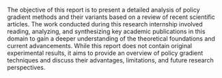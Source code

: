 The objective of this report is to present a detailed analysis of policy gradient methods
and their variants based on a review of recent scientific articles. The work conducted
during this research internship involved reading, analyzing, and synthesizing key academic
publications in this domain to gain a deeper understanding of the theoretical foundations
and current advancements. While this report does not contain original experimental
results, it aims to provide an overview of policy gradient techniques and discuss their
advantages, limitations, and future research perspectives.

